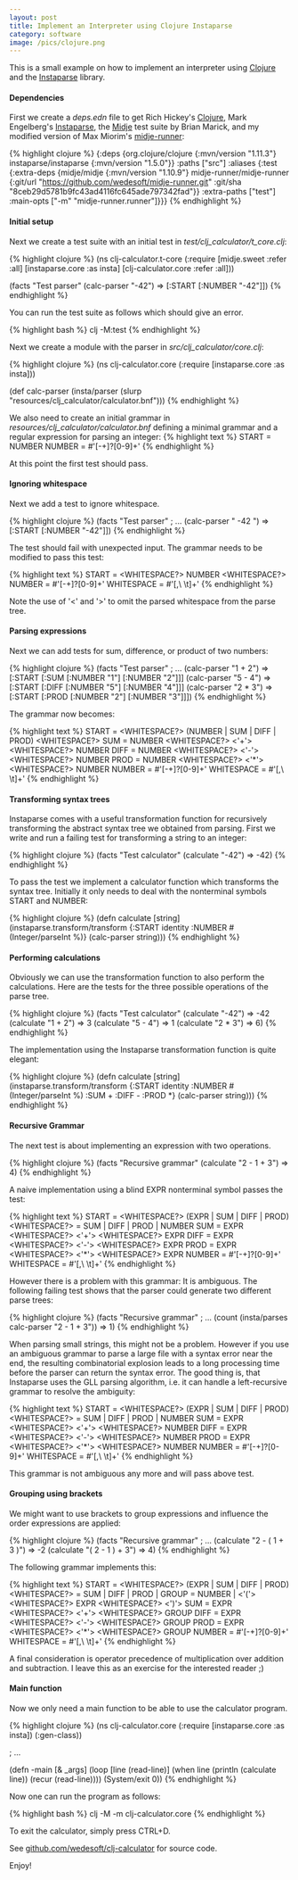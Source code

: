 ```yaml
---
layout: post
title: Implement an Interpreter using Clojure Instaparse
category: software
image: /pics/clojure.png
---
```


This is a small example on how to implement an interpreter using [Clojure][1] and the [Instaparse][2] library.

#### Dependencies

First we create a *deps.edn* file to get Rich Hickey's [Clojure][1], Mark Engelberg's [Instaparse][2], the [Midje][3] test suite by Brian Marick, and my modified version of Max Miorim's [midje-runner][5]:

{% highlight clojure %}
{:deps {org.clojure/clojure {:mvn/version "1.11.3"}
        instaparse/instaparse {:mvn/version "1.5.0"}}
 :paths ["src"]
 :aliases
 {:test
  {:extra-deps
   {midje/midje {:mvn/version "1.10.9"}
    midje-runner/midje-runner
    {:git/url "https://github.com/wedesoft/midje-runner.git"
     :git/sha "8ceb29d5781b9fc43ad4116fc645ade797342fad"}}
   :extra-paths ["test"]
   :main-opts ["-m" "midje-runner.runner"]}}}
{% endhighlight %}

#### Initial setup

Next we create a test suite with an initial test in *test/clj_calculator/t_core.clj*:

{% highlight clojure %}
(ns clj-calculator.t-core
  (:require [midje.sweet :refer :all]
            [instaparse.core :as insta]
            [clj-calculator.core :refer :all]))

(facts "Test parser"
       (calc-parser "-42") => [:START [:NUMBER "-42"]])
{% endhighlight %}

You can run the test suite as follows which should give an error.

{% highlight bash %}
clj -M:test
{% endhighlight %}

Next we create a module with the parser in *src/clj_calculator/core.clj*:

{% highlight clojure %}
(ns clj-calculator.core
    (:require [instaparse.core :as insta]))

(def calc-parser
  (insta/parser
    (slurp "resources/clj_calculator/calculator.bnf")))
{% endhighlight %}

We also need to create an initial grammar in *resources/clj_calculator/calculator.bnf* defining a minimal grammar and a regular expression for parsing an integer:
{% highlight text %}
START  = NUMBER
NUMBER = #'[-+]?[0-9]+'
{% endhighlight %}

At this point the first test should pass.

#### Ignoring whitespace

Next we add a test to ignore whitespace.

{% highlight clojure %}
(facts "Test parser"
       ; ...
       (calc-parser " -42 ") => [:START [:NUMBER "-42"]])
{% endhighlight %}

The test should fail with unexpected input.
The grammar needs to be modified to pass this test:

{% highlight text %}
START      = <WHITESPACE?> NUMBER <WHITESPACE?>
NUMBER     = #'[-+]?[0-9]+'
WHITESPACE = #'[,\ \t]+'
{% endhighlight %}

Note the use of '<' and '>' to omit the parsed whitespace from the parse tree.

#### Parsing expressions

Next we can add tests for sum, difference, or product of two numbers:

{% highlight clojure %}
(facts "Test parser"
       ; ...
       (calc-parser "1 + 2") => [:START [:SUM [:NUMBER "1"] [:NUMBER "2"]]]
       (calc-parser "5 - 4") => [:START [:DIFF [:NUMBER "5"] [:NUMBER "4"]]]
       (calc-parser "2 * 3") => [:START [:PROD [:NUMBER "2"] [:NUMBER "3"]]])
{% endhighlight %}

The grammar now becomes:

{% highlight text %}
START      = <WHITESPACE?> (NUMBER | SUM | DIFF | PROD) <WHITESPACE?>
SUM        = NUMBER <WHITESPACE?> <'+'> <WHITESPACE?> NUMBER
DIFF       = NUMBER <WHITESPACE?> <'-'> <WHITESPACE?> NUMBER
PROD       = NUMBER <WHITESPACE?> <'*'> <WHITESPACE?> NUMBER
NUMBER     = #'[-+]?[0-9]+'
WHITESPACE = #'[,\ \t]+'
{% endhighlight %}

#### Transforming syntax trees

Instaparse comes with a useful transformation function for recursively transforming the abstract syntax tree we obtained from parsing.
First we write and run a failing test for transforming a string to an integer:

{% highlight clojure %}
(facts "Test calculator"
       (calculate "-42") => -42)
{% endhighlight %}

To pass the test we implement a calculator function which transforms the syntax tree.
Initially it only needs to deal with the nonterminal symbols START and NUMBER:

{% highlight clojure %}
(defn calculate
  [string]
  (instaparse.transform/transform
    {:START  identity
     :NUMBER #(Integer/parseInt %)}
    (calc-parser string)))
{% endhighlight %}

#### Performing calculations

Obviously we can use the transformation function to also perform the calculations.
Here are the tests for the three possible operations of the parse tree.

{% highlight clojure %}
(facts "Test calculator"
       (calculate "-42") => -42
       (calculate "1 + 2") => 3
       (calculate "5 - 4") => 1
       (calculate "2 * 3") => 6)
{% endhighlight %}

The implementation using the Instaparse transformation function is quite elegant:

{% highlight clojure %}
(defn calculate
  [string]
  (instaparse.transform/transform
    {:START  identity
     :NUMBER #(Integer/parseInt %)
     :SUM    +
     :DIFF   -
     :PROD   *}
    (calc-parser string)))
{% endhighlight %}

#### Recursive Grammar

The next test is about implementing an expression with two operations.

{% highlight clojure %}
(facts "Recursive grammar"
       (calculate "2 - 1 + 3") => 4)
{% endhighlight %}

A naive implementation using a blind EXPR nonterminal symbol passes the test:

{% highlight text %}
START      = <WHITESPACE?> (EXPR | SUM | DIFF | PROD) <WHITESPACE?>
<EXPR>     = SUM | DIFF | PROD | NUMBER
SUM        = EXPR <WHITESPACE?> <'+'> <WHITESPACE?> EXPR
DIFF       = EXPR <WHITESPACE?> <'-'> <WHITESPACE?> EXPR
PROD       = EXPR <WHITESPACE?> <'*'> <WHITESPACE?> EXPR
NUMBER     = #'[-+]?[0-9]+'
WHITESPACE = #'[,\ \t]+'
{% endhighlight %}

However there is a problem with this grammar: It is ambiguous.
The following failing test shows that the parser could generate two different parse trees:

{% highlight clojure %}
(facts "Recursive grammar"
       ; ...
       (count (insta/parses calc-parser "2 - 1 + 3")) => 1)
{% endhighlight %}

When parsing small strings, this might not be a problem.
However if you use an ambiguous grammar to parse a large file with a syntax error near the end, the resulting combinatorial explosion leads to a long processing time before the parser can return the syntax error.
The good thing is, that Instaparse uses the GLL parsing algorithm, i.e. it can handle a left-recursive grammar to resolve the ambiguity:

{% highlight text %}
START      = <WHITESPACE?> (EXPR | SUM | DIFF | PROD) <WHITESPACE?>
<EXPR>     = SUM | DIFF | PROD | NUMBER
SUM        = EXPR <WHITESPACE?> <'+'> <WHITESPACE?> NUMBER
DIFF       = EXPR <WHITESPACE?> <'-'> <WHITESPACE?> NUMBER
PROD       = EXPR <WHITESPACE?> <'*'> <WHITESPACE?> NUMBER
NUMBER     = #'[-+]?[0-9]+'
WHITESPACE = #'[,\ \t]+'
{% endhighlight %}

This grammar is not ambiguous any more and will pass above test.

#### Grouping using brackets

We might want to use brackets to group expressions and influence the order expressions are applied:

{% highlight clojure %}
(facts "Recursive grammar"
       ; ...
       (calculate "2 - ( 1 + 3 )") => -2
       (calculate "( 2 - 1 ) + 3") => 4)
{% endhighlight %}

The following grammar implements this:

{% highlight text %}
START      = <WHITESPACE?> (EXPR | SUM | DIFF | PROD) <WHITESPACE?>
<EXPR>     = SUM | DIFF | PROD | GROUP
<GROUP>    = NUMBER | <'('> <WHITESPACE?> EXPR <WHITESPACE?>  <')'>
SUM        = EXPR <WHITESPACE?> <'+'> <WHITESPACE?> GROUP
DIFF       = EXPR <WHITESPACE?> <'-'> <WHITESPACE?> GROUP
PROD       = EXPR <WHITESPACE?> <'*'> <WHITESPACE?> GROUP
NUMBER     = #'[-+]?[0-9]+'
WHITESPACE = #'[,\ \t]+'
{% endhighlight %}

A final consideration is operator precedence of multiplication over addition and subtraction.
I leave this as an exercise for the interested reader ;)

#### Main function

Now we only need a main function to be able to use the calculator program.

{% highlight clojure %}
(ns clj-calculator.core
    (:require [instaparse.core :as insta])
    (:gen-class))

; ...

(defn -main
  [& _args]
  (loop [line (read-line)]
        (when line
          (println (calculate line))
          (recur (read-line))))
  (System/exit 0))
{% endhighlight %}

Now one can run the program as follows:

{% highlight bash %}
clj -M -m clj-calculator.core
{% endhighlight %}

To exit the calculator, simply press CTRL+D.

See [github.com/wedesoft/clj-calculator][6] for source code.

Enjoy!

[1]: https://clojure.org/
[2]: https://github.com/Engelberg/instaparse
[3]: https://github.com/marick/Midje/
[4]: https://github.com/wedesoft/midje-runner
[5]: https://github.com/miorimmax/midje-runner
[6]: https://github.com/wedesoft/clj-calculator
